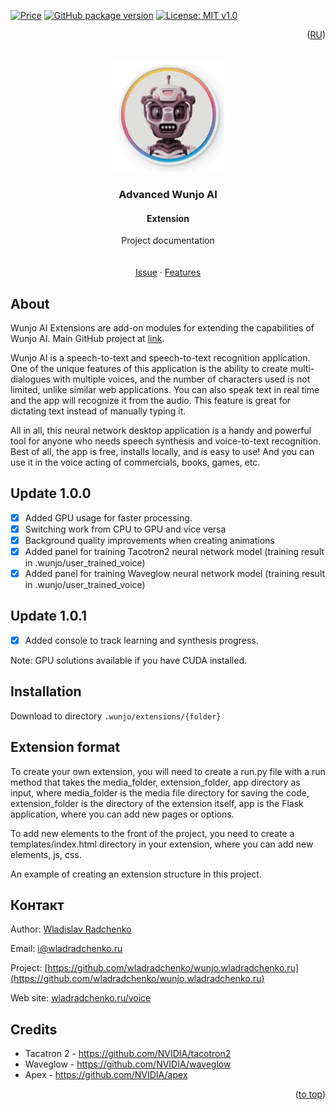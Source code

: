 [![Price](https://img.shields.io/badge/price-FREE-0098f7.svg)](https://github.com/wladradchenko/advanced.wunjo.wladradchenko.ru/blob/main/LICENSE)
[![GitHub package version](https://img.shields.io/github/v/release/wladradchenko/advanced.wunjo.wladradchenko.ru?display_name=tag&sort=semver)](https://github.com/wladradchenko/advanced.wunjo.wladradchenko.ru)
[![License: MIT v1.0](https://img.shields.io/badge/license-Apache-blue.svg)](https://github.com/wladradchenko/advanced.wunjo.wladradchenko.ru/blob/main/LICENSE)

<p align="right">(<a href="README_en.md">RU</a>)</p>
<div id="top"></div>

<br />
<div align="center">
  <a href="https://github.com/wladradchenko/wunjo.wladradchenko.ru">
    <img src="example/robot.gif" alt="Logo" width="180" height="180">
  </a>

  <h3 align="center">Advanced Wunjo AI</h3>
  <h4 align="center">Extension</h4>

  <p align="center">
    Project documentation
    <br/>
    <br/>
    <br/>
    <a href="https://github.com/wladradchenko/voiceai.wladradchenko.ru/issues">Issue</a>
    ·
    <a href="https://github.com/wladradchenko/voiceai.wladradchenko.ru/issues">Features</a>
  </p>
</div>


<!-- ABOUT THE PROJECT -->
## About

Wunjo AI Extensions are add-on modules for extending the capabilities of Wunjo AI. Main GitHub project at <a href="https://github.com/wladradchenko/wunjo.wladradchenko.ru">link</a>.

Wunjo AI is a speech-to-text and speech-to-text recognition application. One of the unique features of this application is the ability to create multi-dialogues with multiple voices, and the number of characters used is not limited, unlike similar web applications. You can also speak text in real time and the app will recognize it from the audio. This feature is great for dictating text instead of manually typing it.

All in all, this neural network desktop application is a handy and powerful tool for anyone who needs speech synthesis and voice-to-text recognition. Best of all, the app is free, installs locally, and is easy to use! And you can use it in the voice acting of commercials, books, games, etc.

<!-- UPDATE -->
## Update 1.0.0

- [x] Added GPU usage for faster processing.
- [x] Switching work from CPU to GPU and vice versa
- [x] Background quality improvements when creating animations
- [x] Added panel for training Tacotron2 neural network model (training result in .wunjo/user_trained_voice)
- [x] Added panel for training Waveglow neural network model (training result in .wunjo/user_trained_voice)

## Update 1.0.1

- [x] Added console to track learning and synthesis progress.

Note: GPU solutions available if you have CUDA installed.

<!-- INSTALL -->
## Installation

Download to directory `.wunjo/extensions/{folder}`

<!-- FORMAT -->
## Extension format

To create your own extension, you will need to create a run.py file with a run method that takes the media_folder, extension_folder, app directory as input, where media_folder is the media file directory for saving the code, extension_folder is the directory of the extension itself, app is the Flask application, where you can add new pages or options.

To add new elements to the front of the project, you need to create a templates/index.html directory in your extension, where you can add new elements, js, css.

An example of creating an extension structure in this project.

<!-- CONTACT -->
## Контакт

Author: [Wladislav Radchenko](https://github.com/wladradchenko/)

Email: [i@wladradchenko.ru](i@wladradchenko.ru)

Project: [https://github.com/wladradchenko/wunjo.wladradchenko.ru](https://github.com/wladradchenko/wunjo.wladradchenko.ru)

Web site: [wladradchenko.ru/voice](https://wladradchenko.ru/wunjo)

<!-- CREDITS -->
## Credits

* Tacatron 2 - https://github.com/NVIDIA/tacotron2
* Waveglow - https://github.com/NVIDIA/waveglow
* Apex - https://github.com/NVIDIA/apex

<p align="right">(<a href="#top">to top</a>)</p>
